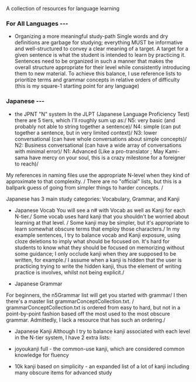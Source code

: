 A collection of resources for language learning

### For All Languages ---

- Organizing a more meaningful study-path
Single words and dry definitions are garbage for studying; everything MUST be informative and well-structured to convey a clear meaning of a target.
A target for a given sentence is what the student is intended to learn by practicing it. 
Sentences need to be organized in such a manner that makes the overall structure appropriate for their level while consistently introducing them to new material.
To achieve this balance, I use reference lists to prioritize terms and grammar concepts in relative orders of difficulty (this is my square-1 starting point for any language) 

### Japanese ---

- the JPNT "N" system
In the JLPT (Japanese Language Proficiency Test) there are 5 tiers, which I'll roughly sum up as:/
N5: very basic (and probably not able to string together a sentence)/
N4: simple (can put together a sentence, but in very limited context)/
N3: lower conversational (can have whole conversations about simple concepts)/
N2: Business conversational (can have a wide array of conversations with minimal error)/
N1: Advanced (Like a pro-translator ; May Kami-sama have mercy on your soul, this is a crazy milestone for a foreigner to reach)/

My references in naming files use the appropriate N-level when they kind of approximate to that complexity. /
There are no "official" lists, but this is a ballpark guess of going from simpler things to harder concepts. /

Japanese has 3 main study categories: Vocabulary, Grammar, and Kanji
- Japanese Vocab
You will see a n# with Vocab as well as Kanji for each N-tier./
Some vocab uses hard kanji that you shouldn't be worried about learning at that level. /
Some kanji may be simpler, but it's appropriate to learn somewhat obscure terms that employ those characters./
In my example sentences, I try to balance vocab and Kanji exposure, using cloze deletions to imply what should be focused on. It's hard for students to know what they should be focused on memorizing without some guidance; I only occlude kanji when they are supposed to be written, for example./
I assume when a kanji is hidden that the user is practicing trying to write the hidden kanji, thus the element of writing practice is involves, whilst not being explicit./

- Japanese Grammar

For beginners, the n5Grammar list will get you started with grammar/
I then there's a master list grammarConceptCollection.txt. /
grammarConceptCollection.txt is ordered from easy to hard, but not in a point-by-point fashion based off the most used to the most obscure grammar. Admittedly, I lack a resource that has such an ordering./

- Japanese Kanji
Although I try to balance kanji associated with each level in the N-tier system, I have 2 extra lists:

- joyoukanji full - the common-use kanji, which are considered common knowledge for fluency

- 10k kanji based on simplicity - an expanded list of a lot of kanji including many obscure items for advanced study


